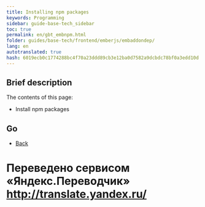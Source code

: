 ```yaml
---
title: Installing npm packages
keywords: Programming
sidebar: guide-base-tech_sidebar
toc: true
permalink: en/gbt_embnpm.html
folder: guides/base-tech/frontend/emberjs/embaddondep/
lang: en 
autotranslated: true 
hash: 6019ecb0c1774288bc4f70a23ddd89cb3e12ba0d7582a9dcbdc78bf0a3edd10d
---
```


## Brief description

The contents of this page:

* Install npm packages

## Go

* [Back](gbt_emberjs.html)


 # Переведено сервисом «Яндекс.Переводчик» http://translate.yandex.ru/